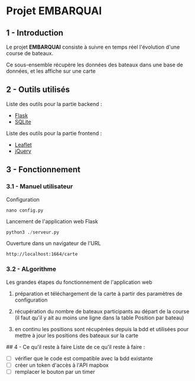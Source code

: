 # Projet EMBARQUAI

## 1 - Introduction
Le projet **EMBARQUAI** consiste à suivre en temps réel l'évolution d'une
course de bateaux.

Ce sous-ensemble récupère les données des bateaux dans une base de données,
et les affiche sur une carte


## 2 - Outils utilisés
Liste des outils pour la partie backend :
- [Flask](https://flask.palletsprojects.com/en/2.1.x/)
- [SQLite](https://www.sqlite.org/index.html)

Liste des outils pour la partie frontend :
- [Leaflet](https://leafletjs.com/)
- [jQuery](https://jquery.com/)


## 3 - Fonctionnement
### 3.1 - Manuel utilisateur
Configuration
```
nano config.py
```

Lancement de l'application web Flask
```python
python3 ./serveur.py
```

Ouverture dans un navigateur de l'URL
```
http://localhost:1664/carte
```

### 3.2 - ALgorithme
Les grandes étapes du fonctionnement de l'application web
1. préparation et téléchargement de la carte à partir des paramètres de configuration

2. récupération du nombre de bateaux participants au départ de la course (il faut qu'il y ait au moins une ligne dans la table Position par bateau)

3. en continu les positions sont récupérées depuis la bdd et utilisées pour mettre à jour les positions des bateaux sur la carte


## 4 - Ce qu'il reste à faire
Liste de ce qu'il reste à faire :
- [ ] vérifier que le code est compatible avec la bdd existante
- [ ] créer un token d'accès à l'API mapbox
- [ ] remplacer le bouton par un timer